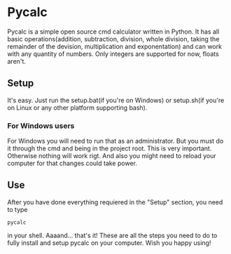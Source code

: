 # Pycalc

Pycalc is a simple open source cmd calculator written in Python. It has all basic operations(addition, subtraction, division, whole division, taking the remainder of the devision, multiplication and exponentation) and can work with any quantity of numbers. Only integers are supported for now, floats aren't.

## Setup
It's easy. Just run the setup.bat(if you're on Windows) or setup.sh(if you're on Linux or any other platform supporting bash). 

### For Windows users
For Windows you will need to run that as an administrator. But you must do it through the cmd and being in the project root. This is very important. Otherwise nothing will work rigt. And also you might need to reload your computer for that changes could take power.

## Use
After you have done everything requiered in the "Setup" section, you need to type 
    
    pycalc

in your shell. Aaaand... that's it! These are all the steps you need to do to fully install and setup pycalc on your computer. Wish you happy using! 